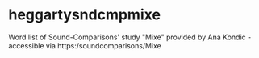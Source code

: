 # heggartysndcmpmixe
Word list of Sound-Comparisons' study "Mixe" provided by Ana Kondic - accessible via https:/soundcomparisons/Mixe
